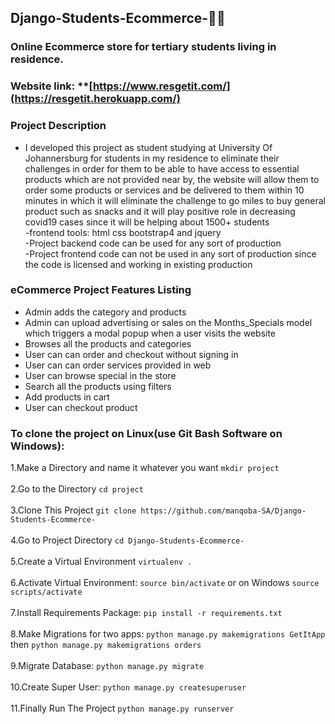 ## Django-Students-Ecommerce-💯💯
### Online Ecommerce store for tertiary students living in residence.

### Website link: **[https://www.resgetit.com/](https://resgetit.herokuapp.com/)

### Project Description
- I developed this project as student studying at University Of Johannersburg for students in my residence to eliminate their challenges in order for them  to be able to have access to essential products which are not provided near by, the  website will allow them to order some products or services and be delivered to them within 10 minutes in which it will eliminate the challenge to go miles to buy general product such as snacks and it will play positive role in decreasing covid19 cases since it will be helping about 1500+ students<br/>
-frontend tools: html css bootstrap4 and jquery<br/>
-Project backend code can be used for any sort of production<br/>
-Project frontend code can not be used in any sort of production since the code is licensed and working in existing production 


### eCommerce Project Features Listing
- Admin adds the category and products
- Admin can upload advertising or sales on the Months_Specials model which triggers a modal popup when a user visits the website
- Browses all the products and categories
- User can can order and checkout without signing in
- User can can order services provided in web
- User can browse special in the store
- Search all the products using filters
- Add products in cart
- User can checkout product

### To clone the project on Linux(use Git Bash Software on Windows):
1.Make a Directory and name it whatever you want `mkdir project`<br/><br/>
2.Go to the Directory  `cd project`<br/><br/>
3.Clone This Project `git clone https://github.com/manqoba-SA/Django-Students-Ecommerce-`<br/><br/>
4.Go to Project Directory `cd Django-Students-Ecommerce-`<br/><br/>
5.Create a Virtual Environment `virtualenv .`<br/><br/>
6.Activate Virtual Environment: `source bin/activate` or on Windows `source scripts/activate`<br/><br/>
7.Install Requirements Package: `pip install -r requirements.txt`<br/><br/>
8.Make Migrations for two apps: `python manage.py makemigrations GetItApp` then `python manage.py makemigrations orders`<br/><br/>
9.Migrate Database: `python manage.py migrate`<br/><br/>
10.Create Super User: `python manage.py createsuperuser`<br/><br/>
11.Finally Run The Project `python manage.py runserver`<br/><br/>
